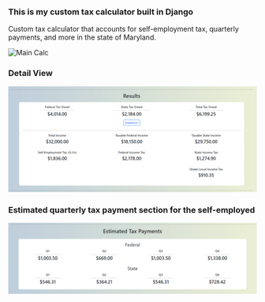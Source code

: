 <h3>This is my custom tax calculator built in Django</h3>
Custom tax calculator that accounts for self-employment tax, quarterly payments, and more in the state of Maryland.

![Main Calc](static/images/calculator_image.png)

<h3>Detail View</h3>
<img src="images/calculator_image2.png">

<h3>Estimated quarterly tax payment section for the self-employed</h3>
<img src="images/calculator_image3.png">
